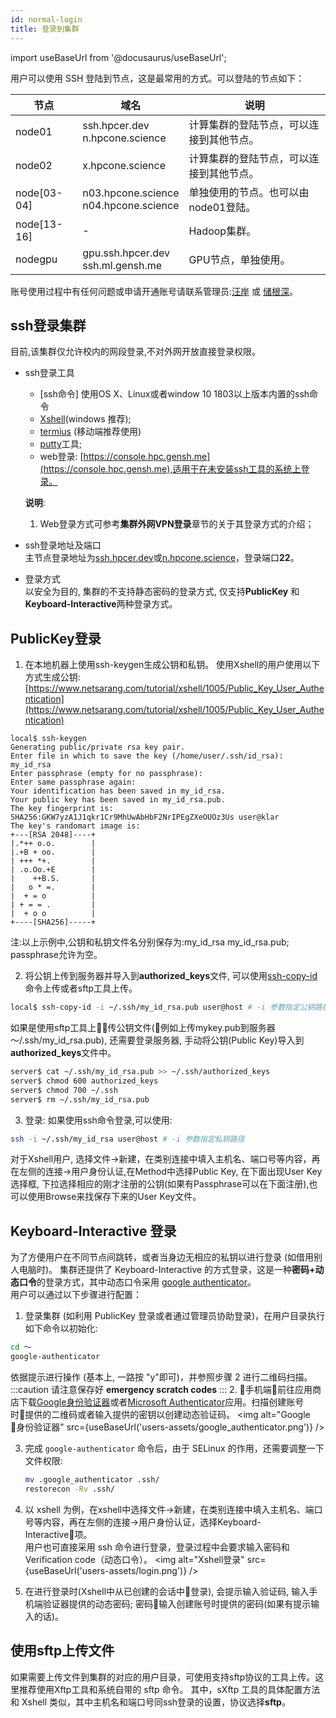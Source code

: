 ```yaml
---
id: normal-login
title: 登录到集群
---
```

import useBaseUrl from '@docusaurus/useBaseUrl';

用户可以使用 SSH 登陆到节点，这是最常用的方式。可以登陆的节点如下：

| 节点        | 域名                                                         | 说明                                     |
| ----------- | ----------------------------------------------------------- | ---------------------------------------- |
| node01      | ssh.hpcer.dev<br/>n.hpcone.science                           | 计算集群的登陆节点，可以连接到其他节点。     |
| node02      | x.hpcone.science                                            | 计算集群的登陆节点，可以连接到其他节点。     |
| node[03-04] | n03.hpcone.science<br/>n04.hpcone.science                    | 单独使用的节点。也可以由node01登陆。        |
| node[13-16] | -                                                           | Hadoop集群。                              |
| nodegpu     | gpu.ssh.hpcer.dev<br/> ssh.ml.gensh.me                       | GPU节点，单独使用。                        |

账号使用过程中有任何问题或申请开通账号请联系管理员:[汪岸](mailto:wangan.cs@gmail.com) 或 [储根深](mailto:genshenchu@gmail.com)。

## ssh登录集群
目前,该集群仅允许校内的网段登录,不对外网开放直接登录权限。
- ssh登录工具  
  - [ssh命令] 使用OS X、Linux或者window 10 1803以上版本内置的ssh命令
  - [Xshell](https://www.netsarang.com/products/)(windows 推荐);  
  - [termius](https://www.termius.com/) (移动端推荐使用)
  - [putty](https://www.putty.org/)工具;  
  - web登录: [https://console.hpc.gensh.me](https://console.hpc.gensh.me),适用于在未安装ssh工具的系统上登录。  

  **说明**:  
  1. Web登录方式可参考**集群外网VPN登录**章节的关于其登录方式的介绍；  

- ssh登录地址及端口  
主节点登录地址为[ssh.hpcer.dev](ssh.hpcer.dev)或[n.hpcone.science](n.hpcone.science)，登录端口**22**。  

- 登录方式  
  以安全为目的, 集群的不支持静态密码的登录方式, 仅支持**PublicKey** 和 **Keyboard-Interactive**两种登录方式。

## PublicKey登录
1. 在本地机器上使用ssh-keygen生成公钥和私钥。
使用Xshell的用户使用以下方式生成公钥: [https://www.netsarang.com/tutorial/xshell/1005/Public_Key_User_Authentication](https://www.netsarang.com/tutorial/xshell/1005/Public_Key_User_Authentication)  
```
local$ ssh-keygen
Generating public/private rsa key pair.
Enter file in which to save the key (/home/user/.ssh/id_rsa): my_id_rsa
Enter passphrase (empty for no passphrase): 
Enter same passphrase again: 
Your identification has been saved in my_id_rsa.
Your public key has been saved in my_id_rsa.pub.
The key fingerprint is:
SHA256:GKW7yzA1J1qkr1Cr9MhUwAbHbF2NrIPEgZXeOUOz3Us user@klar
The key's randomart image is:
+---[RSA 2048]----+
|.*++ o.o.        |
|.+B + oo.        |
| +++ *+.         |
| .o.Oo.+E        |
|    ++B.S.       |
|   o * =.        |
|  + = o          |
| + = = .         |
|  + o o          |
+----[SHA256]-----+
```
注:以上示例中,公钥和私钥文件名分别保存为:my_id_rsa my_id_rsa.pub; passphrase允许为空。

2. 将公钥上传到服务器并导入到**authorized_keys**文件, 可以使用[ssh-copy-id](https://www.ssh.com/ssh/copy-id)命令上传或者sftp工具上传。
```bash
local$ ssh-copy-id -i ~/.ssh/my_id_rsa.pub user@host # -i 参数指定公钥路径
```
如果是使用sftp工具上传公钥文件(例如上传mykey.pub到服务器～/.ssh/my_id_rsa.pub), 还需要登录服务器, 手动将公钥(Public Key)导入到**authorized_keys**文件中。
```bash
server$ cat ~/.ssh/my_id_rsa.pub >> ~/.ssh/authorized_keys
server$ chmod 600 authorized_keys
server$ chmod 700 ~/.ssh
server$ rm ~/.ssh/my_id_rsa.pub
```
3. 登录:
如果使用ssh命令登录,可以使用:
```bash
ssh -i ~/.ssh/my_id_rsa user@host # -i 参数指定私钥路径
```
对于Xshell用户, 选择文件->新建，在类别连接中填入主机名、端口号等内容，再在左侧的连接->用户身份认证,在Method中选择Public Key, 在下面出现User Key选择框, 下拉选择相应的刚才注册的公钥(如果有Passphrase可以在下面注册),也可以使用Browse来找保存下来的User Key文件。

## Keyboard-Interactive 登录
为了方便用户在不同节点间跳转，或者当身边无相应的私钥以进行登录 (如借用别人电脑时)。
集群还提供了 Keyboard-Interactive 的方式登录，这是一种**密码+动态口令**的登录方式，其中动态口令采用 [google authenticator](https://github.com/google/google-authenticator-libpam)。   
用户可以通过以下步骤进行配置：  
1. 登录集群 (如利用 PublicKey 登录或者通过管理员协助登录)，在用户目录执行如下命令以初始化:
  ```bash
  cd ～
  google-authenticator
  ```
  依据提示进行操作 (基本上, 一路按 "y"即可)，并参照步骤 2 进行二维码扫描。 
  :::caution
  请注意保存好 **emergency scratch codes**
  :::
2. 手机端前往应用商店下载[Google身份验证器](https://support.google.com/accounts/answer/1066447)或者[Microsoft Authenticator](https://www.microsoft.com/zh-cn/account/authenticator)应用。扫描创建账号时提供的二维码或者输入提供的密钥以创建动态验证码。
<img alt="Google 身份验证器" src={useBaseUrl('users-assets/google_authenticator.png')} />   

3. 完成 `google-authenticator` 命令后，由于 SELinux 的作用，还需要调整一下文件权限:
   ```bash
   mv .google_authenticator .ssh/
   restorecon -Rv .ssh/
   ```

4. 以 xshell 为例，在xshell中选择文件->新建，在类别连接中填入主机名、端口号等内容，再在左侧的连接->用户身份认证，选择Keyboard-Interactive项。  
   用户也可直接采用 ssh 命令进行登录，登录过程中会要求输入密码和 Verification code（动态口令）。
<img alt="Xshell登录" src={useBaseUrl('users-assets/login.png')} />   

1. 在进行登录时(Xshell中从已创建的会话中登录), 会提示输入验证码, 输入手机端验证器提供的动态密码; 密码输入创建账号时提供的密码(如果有提示输入的话)。

## 使用sftp上传文件  
如果需要上传文件到集群的对应的用户目录，可使用支持sftp协议的工具上传。这里推荐使用Xftp工具和系统自带的 sftp 命令。
其中，sXftp 工具的具体配置方法和 Xshell 类似，其中主机名和端口号同ssh登录的设置，协议选择**sftp**。
<!-- 登录示例参考下图: -->
<!-- <img alt="Xftp登录" src={useBaseUrl('users-assets/sftp-login.png')} />   -->

